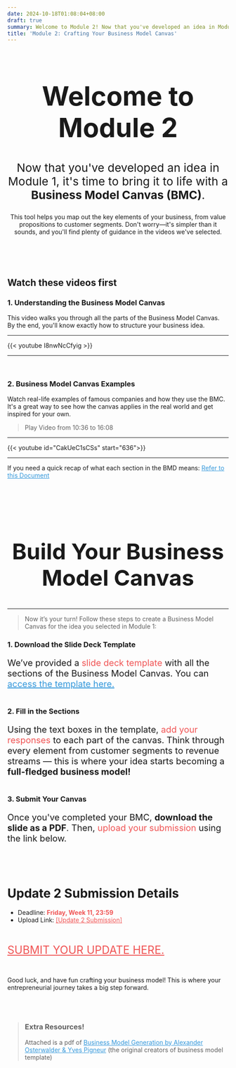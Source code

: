 ```yaml
---
date: 2024-10-18T01:08:04+08:00
draft: true
summary: Welcome to Module 2! Now that you've developed an idea in Module 1, it's time to bring it to life with a Business Model Canvas (BMC).
title: 'Module 2: Crafting Your Business Model Canvas'
---
```



<div style="text-align: center;">
<h1 style="font-size:60px">Welcome to Module 2</h1>
<p style="font-size:26px">Now that you've developed an idea in Module 1, it's time to bring it to life with a <b>Business Model Canvas (BMC)</b>.</p>
<p>This tool helps you map out the key elements of your business, from value propositions to customer segments. Don't worry—it's simpler than it sounds, and you'll find plenty of guidance in the videos we've selected.</p>
</div><br><br><br>


## Watch these videos first

### 1. Understanding the Business Model Canvas

This video walks you through all the parts of the Business Model Canvas. By the end, you'll know exactly how to structure your business idea.

---

{{< youtube I8nwNcCfyig >}}

---

<br>

### 2. Business Model Canvas Examples

Watch real-life examples of famous companies and how they use the BMC. It's a great way to see how the canvas applies in the real world and get inspired for your own.

> Play Video from 10:36 to 16:08

---

{{< youtube id="CakUeC1sCSs" start="636">}}

---

If you need a quick recap of what each section in the BMD means: <a style="color:#3498db" href="https://drive.google.com/file/d/1l5eBgyDjsntPnE99D_FbcbaSFkZb1yjJ/view?usp=sharing">Refer to this Document</a>

<br><br><br>

<div style="text-align: center;">
<h1 style="font-size:50px">Build Your Business Model Canvas</h1>
<h1></h1>
</div>

---

>Now it’s your turn! Follow these steps to create a Business Model Canvas for the idea you selected in Module 1:


### 1. Download the Slide Deck Template

<div style="font-size:20px; margin-bottom:40px">

We’ve provided a <span style="color:#F05555;">slide deck template</span> with all the sections of the Business Model Canvas. You can <a style="color:#3498db" href="https://docs.google.com/presentation/d/1v9FWxRcMQe75x2OdkU_uwuWnxKFxNHiF_ysVPW20wPM/edit?usp=sharing">access the template here.</a> 

</div>

### 2. Fill in the Sections

<div style="font-size:20px; margin-bottom:40px">

Using the text boxes in the template, <span style="color:#F05555;">add your responses</span> to each part of the canvas. Think through every element from customer segments to revenue streams — this is where your idea starts becoming a **full-fledged business model!**

</div>

### 3. Submit Your Canvas 

<div style="font-size:20px; margin-bottom:40px">

Once you've completed your BMC, **download the slide as a PDF**. Then, <span style="color:#F05555;">upload your submission</span> using the link below.

</div>

<Br>

# Update 2 Submission Details
- Deadline: <span style="color:#F05555;">**Friday, Week 11, 23:59**</a>
- Upload Link: <a href="https://forms.gle/ZPWPCUWbWY9fCdQ67" style="color:#F05555;">[Update 2 Submission]</a>

<br>

<a style="color:#F05555;; font-size:25px;" href="https://forms.gle/ZPWPCUWbWY9fCdQ67">SUBMIT YOUR UPDATE HERE.</a>

<br>

Good luck, and have fun crafting your business model! This is where your entrepreneurial journey takes a big step forward.

<br><br>

>### Extra Resources!
>Attached is a pdf of <a style="color:#3498db" href="https://drive.google.com/file/d/1Q5o9fAyQQbpVAfY_0C6vZjKv52oMjhE0/view?usp=sharing">Business Model Generation by Alexander Osterwalder & Yves Pigneur</a> (the original creators of business model template)


